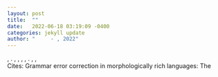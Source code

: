 ```yaml
---
layout: post
title:  ""
date:   2022-06-18 03:19:09 -0400
categories: jekyll update
author: "     - , 2022"
---
```

 , . , , , , . , ,  
Cites: Grammar error correction in morphologically rich languages: The